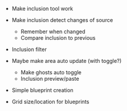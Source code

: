 

 - Make inclusion tool work
 - Make inclusion detect changes of source
   - Remember when changed
   - Compare inclusion to previous
 - Inclusion filter


 - Maybe make area auto update (with toggle?)
   - Make ghosts auto toggle
   - Inclusion preview/paste


 - Simple blueprint creation
 - Grid size/location for blueprints

